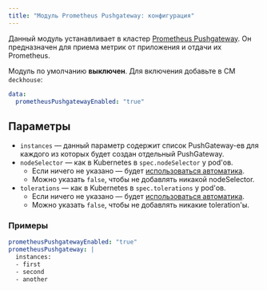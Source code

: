 ```yaml
---
title: "Модуль Prometheus Pushgateway: конфигурация"
---
```


Данный модуль устанавливает в кластер [Prometheus Pushgateway](https://github.com/prometheus/pushgateway). Он предназначен для приема метрик от приложения и отдачи их Prometheus.

Модуль по умолчанию **выключен**. Для включения добавьте в CM `deckhouse`:

```yaml
data:
  prometheusPushgatewayEnabled: "true"
```

## Параметры

* `instances` — данный параметр содержит список PushGateway-ев для каждого из которых будет создан отдельный PushGateway.
* `nodeSelector` — как в Kubernetes в `spec.nodeSelector` у pod'ов.
    * Если ничего не указано — будет [использоваться автоматика](/overview.html#выделение-узлов-под-определенный-вид-нагрузки).
    * Можно указать `false`, чтобы не добавлять никакой nodeSelector.
* `tolerations` — как в Kubernetes в `spec.tolerations` у pod'ов.
    * Если ничего не указано — будет [использоваться автоматика](/overview.html#выделение-узлов-под-определенный-вид-нагрузки).
    * Можно указать `false`, чтобы не добавлять никакие toleration'ы.

### Примеры

```yaml
prometheusPushgatewayEnabled: "true"
prometheusPushgateway: |
  instances:
  - first
  - second
  - another
```
